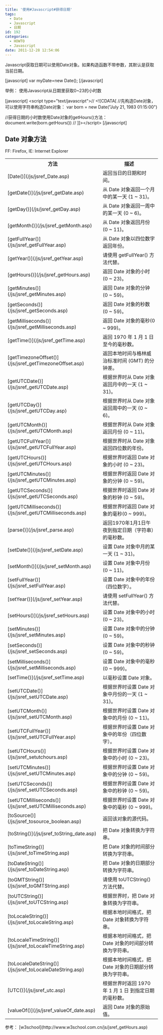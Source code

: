 ```yaml
---
title: '使用#Javascript#获得日期'
tags:
  - Date
  - Javascript
  - 日期
id: 192
categories:
  - HOWTO
  - Javascript
date: 2011-12-28 12:54:06
---
```


Javascript获取日期可以使用Date对象。如果构造函数不带参数，其默认是获取当前日期。

[javascript]
var myDate=new Date();
[/javascript]

举例：
使用Javascript从日期里获取0~23的小时数

[javascript]
&lt;script type=&quot;text/javascript&quot;&gt;// &lt;![CDATA[
//先构造Date对象，可以使用字符串构造Date对象：
var born = new Date(&quot;July 21, 1983 01:15:00&quot;)

//获得日期的小时数使用Date对象的getHours()方法：
document.write(born.getHours())
// ]]&gt;&lt;/script&gt;
[/javascript]

## Date 对象方法

FF: Firefox, IE: Internet Explorer
<table width="650">
<tbody>
<tr>
<th>方法</th>
<th>描述</th>
</tr>
<tr>
<td>[Date()](/js/jsref_Date.asp)</td>
<td>返回当日的日期和时间。</td>
</tr>
<tr>
<td>[getDate()](/js/jsref_getDate.asp)</td>
<td>从 Date 对象返回一个月中的某一天 (1 ~ 31)。</td>
</tr>
<tr>
<td>[getDay()](/js/jsref_getDay.asp)</td>
<td>从 Date 对象返回一周中的某一天 (0 ~ 6)。</td>
</tr>
<tr>
<td>[getMonth()](/js/jsref_getMonth.asp)</td>
<td>从 Date 对象返回月份 (0 ~ 11)。</td>
</tr>
<tr>
<td>[getFullYear()](/js/jsref_getFullYear.asp)</td>
<td>从 Date 对象以四位数字返回年份。</td>
</tr>
<tr>
<td>[getYear()](/js/jsref_getYear.asp)</td>
<td>请使用 getFullYear() 方法代替。</td>
</tr>
<tr>
<td>[getHours()](/js/jsref_getHours.asp)</td>
<td>返回 Date 对象的小时 (0 ~ 23)。</td>
</tr>
<tr>
<td>[getMinutes()](/js/jsref_getMinutes.asp)</td>
<td>返回 Date 对象的分钟 (0 ~ 59)。</td>
</tr>
<tr>
<td>[getSeconds()](/js/jsref_getSeconds.asp)</td>
<td>返回 Date 对象的秒数 (0 ~ 59)。</td>
</tr>
<tr>
<td>[getMilliseconds()](/js/jsref_getMilliseconds.asp)</td>
<td>返回 Date 对象的毫秒(0 ~ 999)。</td>
</tr>
<tr>
<td>[getTime()](/js/jsref_getTime.asp)</td>
<td>返回 1970 年 1 月 1 日至今的毫秒数。</td>
</tr>
<tr>
<td>[getTimezoneOffset()](/js/jsref_getTimezoneOffset.asp)</td>
<td>返回本地时间与格林威治标准时间 (GMT) 的分钟差。</td>
</tr>
<tr>
<td>[getUTCDate()](/js/jsref_getUTCDate.asp)</td>
<td>根据世界时从 Date 对象返回月中的一天 (1 ~ 31)。</td>
</tr>
<tr>
<td>[getUTCDay()](/js/jsref_getUTCDay.asp)</td>
<td>根据世界时从 Date 对象返回周中的一天 (0 ~ 6)。</td>
</tr>
<tr>
<td>[getUTCMonth()](/js/jsref_getUTCMonth.asp)</td>
<td>根据世界时从 Date 对象返回月份 (0 ~ 11)。</td>
</tr>
<tr>
<td>[getUTCFullYear()](/js/jsref_getUTCFullYear.asp)</td>
<td>根据世界时从 Date 对象返回四位数的年份。</td>
</tr>
<tr>
<td>[getUTCHours()](/js/jsref_getUTCHours.asp)</td>
<td>根据世界时返回 Date 对象的小时 (0 ~ 23)。</td>
</tr>
<tr>
<td>[getUTCMinutes()](/js/jsref_getUTCMinutes.asp)</td>
<td>根据世界时返回 Date 对象的分钟 (0 ~ 59)。</td>
</tr>
<tr>
<td>[getUTCSeconds()](/js/jsref_getUTCSeconds.asp)</td>
<td>根据世界时返回 Date 对象的秒钟 (0 ~ 59)。</td>
</tr>
<tr>
<td>[getUTCMilliseconds()](/js/jsref_getUTCMilliseconds.asp)</td>
<td>根据世界时返回 Date 对象的毫秒(0 ~ 999)。</td>
</tr>
<tr>
<td>[parse()](/js/jsref_parse.asp)</td>
<td>返回1970年1月1日午夜到指定日期（字符串）的毫秒数。</td>
</tr>
<tr>
<td>[setDate()](/js/jsref_setDate.asp)</td>
<td>设置 Date 对象中月的某一天 (1 ~ 31)。</td>
</tr>
<tr>
<td>[setMonth()](/js/jsref_setMonth.asp)</td>
<td>设置 Date 对象中月份 (0 ~ 11)。</td>
</tr>
<tr>
<td>[setFullYear()](/js/jsref_setFullYear.asp)</td>
<td>设置 Date 对象中的年份（四位数字）。</td>
</tr>
<tr>
<td>[setYear()](/js/jsref_setYear.asp)</td>
<td>请使用 setFullYear() 方法代替。</td>
</tr>
<tr>
<td>[setHours()](/js/jsref_setHours.asp)</td>
<td>设置 Date 对象中的小时 (0 ~ 23)。</td>
</tr>
<tr>
<td>[setMinutes()](/js/jsref_setMinutes.asp)</td>
<td>设置 Date 对象中的分钟 (0 ~ 59)。</td>
</tr>
<tr>
<td>[setSeconds()](/js/jsref_setSeconds.asp)</td>
<td>设置 Date 对象中的秒钟 (0 ~ 59)。</td>
</tr>
<tr>
<td>[setMilliseconds()](/js/jsref_setMilliseconds.asp)</td>
<td>设置 Date 对象中的毫秒 (0 ~ 999)。</td>
</tr>
<tr>
<td>[setTime()](/js/jsref_setTime.asp)</td>
<td>以毫秒设置 Date 对象。</td>
</tr>
<tr>
<td>[setUTCDate()](/js/jsref_setUTCDate.asp)</td>
<td>根据世界时设置 Date 对象中月份的一天 (1 ~ 31)。</td>
</tr>
<tr>
<td>[setUTCMonth()](/js/jsref_setUTCMonth.asp)</td>
<td>根据世界时设置 Date 对象中的月份 (0 ~ 11)。</td>
</tr>
<tr>
<td>[setUTCFullYear()](/js/jsref_setUTCFullYear.asp)</td>
<td>根据世界时设置 Date 对象中的年份（四位数字）。</td>
</tr>
<tr>
<td>[setUTCHours()](/js/jsref_setutchours.asp)</td>
<td>根据世界时设置 Date 对象中的小时 (0 ~ 23)。</td>
</tr>
<tr>
<td>[setUTCMinutes()](/js/jsref_setUTCMinutes.asp)</td>
<td>根据世界时设置 Date 对象中的分钟 (0 ~ 59)。</td>
</tr>
<tr>
<td>[setUTCSeconds()](/js/jsref_setUTCSeconds.asp)</td>
<td>根据世界时设置 Date 对象中的秒钟 (0 ~ 59)。</td>
</tr>
<tr>
<td>[setUTCMilliseconds()](/js/jsref_setUTCMilliseconds.asp)</td>
<td>根据世界时设置 Date 对象中的毫秒 (0 ~ 999)。</td>
</tr>
<tr>
<td>[toSource()](/js/jsref_tosource_boolean.asp)</td>
<td>返回该对象的源代码。</td>
</tr>
<tr>
<td>[toString()](/js/jsref_toString_date.asp)</td>
<td>把 Date 对象转换为字符串。</td>
</tr>
<tr>
<td>[toTimeString()](/js/jsref_toTimeString.asp)</td>
<td>把 Date 对象的时间部分转换为字符串。</td>
</tr>
<tr>
<td>[toDateString()](/js/jsref_toDateString.asp)</td>
<td>把 Date 对象的日期部分转换为字符串。</td>
</tr>
<tr>
<td>[toGMTString()](/js/jsref_toGMTString.asp)</td>
<td>请使用 toUTCString() 方法代替。</td>
</tr>
<tr>
<td>[toUTCString()](/js/jsref_toUTCString.asp)</td>
<td>根据世界时，把 Date 对象转换为字符串。</td>
</tr>
<tr>
<td>[toLocaleString()](/js/jsref_toLocaleString.asp)</td>
<td>根据本地时间格式，把 Date 对象转换为字符串。</td>
</tr>
<tr>
<td>[toLocaleTimeString()](/js/jsref_toLocaleTimeString.asp)</td>
<td>根据本地时间格式，把 Date 对象的时间部分转换为字符串。</td>
</tr>
<tr>
<td>[toLocaleDateString()](/js/jsref_toLocaleDateString.asp)</td>
<td>根据本地时间格式，把 Date 对象的日期部分转换为字符串。</td>
</tr>
<tr>
<td>[UTC()](/js/jsref_utc.asp)</td>
<td>根据世界时返回 1970 年 1 月 1 日 到指定日期的毫秒数。</td>
</tr>
<tr>
<td>[valueOf()](/js/jsref_valueOf_date.asp)</td>
<td>返回 Date 对象的原始值。</td>
</tr>
</tbody>
</table>
参考：
[w3school](http://www.w3school.com.cn/js/jsref_getHours.asp)